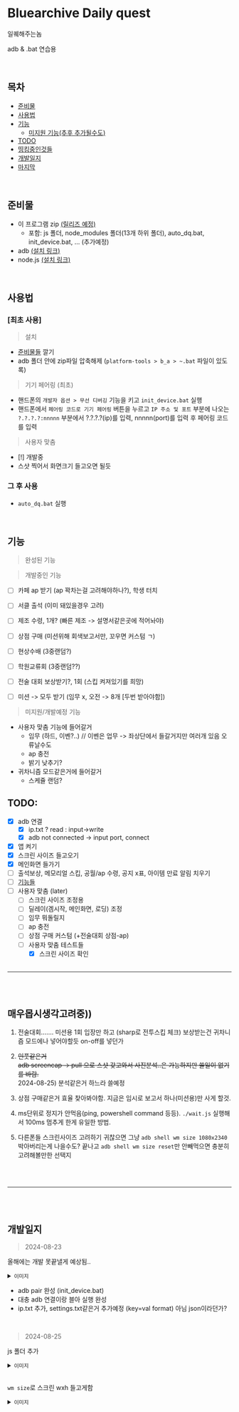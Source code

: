 # Bluearchive Daily quest

일퀘해주는놈

adb & .bat 연습용

<br>

## 목차
 - [준비물](#준비물)
 - [사용법](#사용법)
 - [기능](#기능)
    - [미지원 기능(추후 추가될수도)](#미지원-기능)
 - [TODO](#todo)
 - [띵킹중인것들](#매우몹시생각고려중)
 - [개발일지](#개발일지)
 - [마지막](#last)

<br>

## 준비물

 - 이 프로그램 zip [(릴리즈 예정)](https://github.com/taeseong14/blue_dq/releases/latest)
   - 포함: js 폴더, node_modules 폴더(13개 하위 폴더), auto_dq.bat, init_device.bat, ... (추가예정)
 - adb [(설치 링크)](https://developer.android.com/tools/releases/platform-tools?hl=ko)
 - node.js [(설치 링크)](https://nodejs.org/en/download/package-manager/current)

<br>

## 사용법

### [최초 사용]

> 설치

 - [준비물들](#준비물) 깔기
 - adb 폴더 안에 zip파일 압축해제 (`platform-tools > b_a > ~.bat` 파일이 있도록)

> 기기 페어링 (최초)

 - 핸드폰의 `개발자 옵션 > 무선 디버깅` 기능을 키고 `init_device.bat` 실행
 - 핸드폰에서 `페어링 코드로 기기 페어링` 버튼을 누르고 `IP 주소 및 포트` 부분에 나오는 `?.?.?.?:nnnnn` 부분에서 ?.?.?.?(ip)를 입력, nnnnn(port)를 입력 후 페어링 코드를 입력

> 사용자 맞춤

 - [!] 개발중
 - 스샷 찍어서 화면크기 들고오면 될듯


### 그 후 사용

 - `auto_dq.bat` 실행

<br>

## 기능


> 완성된 기능

> 개발중인 기능

 - [ ] 카페 ap 받기 (ap 꽉차는걸 고려해야하나?), 학생 터치
 - [ ] 서클 출석 (이미 돼있을경우 고려)
 - [ ] 제조 수령, 1개? (빠른 제조 -> 설명서같은곳에 적어놔야)
 - [ ] 상점 구매 (미션위해 회색보고서만, 꼬우면 커스텀 ㄱ)
 - [ ] 현상수배 (3중랜덤?)
 - [ ] 학원교류회 (3중랜덤??)
 - [ ] 전술 대회 보상받기?, 1회 (스킵 켜져있기를 희망)
 - [ ] 미션 -> 모두 받기 (임무 x, 오전 -> 8개 [두번 받아야함])


> 미지원/개발예정 기능

 - 사용자 맞춤 기능에 들어갈거
    - 임무 (하드, 이벤?..) // 이벤은 업무 -> 좌상단에서 들갈거지만 여러개 있음 오류날수도
    - ap 충전
    - 밝기 낮추기?
 - 귀차니즘 모드같은거에 들어갈거
    - 스케쥴 랜덤?




## TODO:
 - [X] adb 연결
    - [X] ip.txt ? read : input->write
    - [X] adb not connected -> input port, connect
    <!-- - [ ] 마지막에 disconnect -->
 - [X] 앱 켜기
 - [X] 스크린 사이즈 들고오기
 - [X] 메인화면 들가기
 - [ ] 출석보상, 메모리얼 스킵, 공월/ap 수령, 공지 x표, 아이템 만료 알림 치우기
 - [ ] [기능들](#기능)
 - [ ] 사용자 맞춤 (later)
    - [ ] 스크린 사이즈 조정용
    - [ ] 딜레이(겜시작, 메인화면, 로딩) 조정
    - [ ] 임무 뭐돌릴지
    - [ ] ap 충전
    - [ ] 상점 구매 커스텀 (+전술대회 상점-ap)
    - [ ] 사용자 맞춤 테스트들
        - [X] 스크린 사이즈 확인
<br><br>

---
<br><br>

## 매우몹시생각고려중))

1. 전술대회....... 미션용 1회 입장만 하고 (sharp로 전투스킵 체크) 보상받는건 귀차니즘 모드에나 넣어야할듯 on-off를 넣던가

2. ~~인풋같은거~~   
~~adb screencap -> pull 으로 스샷 갖고와서 사진분석..은 가능하지만 쓸일이 없기를 바람.~~   
2024-08-25) 분석같은거 하느라 쓸예정

3. 상점 구매같은거 효율 찾아봐야함. 지금은 임시로 보고서 하나(미션용)만 사게 할것.

4. ms단위로 정지가 안먹음(ping, powershell command 등등). `./wait.js` 실행해서 100ms 멈추게 한게 유일한 방법.

5. 다른폰들 스크린사이즈 고려하기 귀찮으면 그냥 `adb shell wm size 1080x2340` 박아버리는게 나을수도? 끝나고 `adb shell wm size reset`만 안빼먹으면 충분히 고려해볼만한 선택지

<br><br>

---

<br><br>

## 개발일지

> 2024-08-23

올해에는 개발 못끝낼게 예상됨..
<details><summary><code>이미지</code></summary>
<ul>
<li>init_device.bat: 기기 최초 페어링</li>
<img src="readme_imgs/2024-08-23_1.png" width="400">
<li>auto_dq.bat: 메인 인스턴스?</li>
<img src="readme_imgs/2024-08-23_2.png" width="400">
</ul>
</details>

 - adb pair 완성 (init_device.bat)
 - 대충 adb 연결이랑 블아 실행 완성
 - ip.txt 추가, settings.txt같은거 추가예정 (key=val format) 아님 json이라던가?

<br>

> 2024-08-25

js 폴더 추가
<details><summary><code>이미지</code></summary>
<img src="readme_imgs/2024-08-25.png" width="200">

 - sharp.js: 전술대회 스킵이 켜져있는가 확인용 (수정예정)
 - test.js: 카페에서 클릭해야 할 학생 위치 찾기용 (개발중)
 - ~~wait.js~~[->w.js]: 대충 ms단위 대기용
</details>

<br>

`wm size`로 스크린 wxh 들고게함
<details><summary><code>이미지</code></summary>
 <img src="readme_imgs/2024-08-25.png" width="200">

 + 스크린사이즈를 `adb shell wm size`로 직접 갖고오기로 햇음.


<br><br>

---

<br><br>

<div id="last"></div>
블아뉴비+배치파일 연습용이라 먼가먼가 비효율적인것도 많을

기능 & 배치파일 개선점 있으면 좀 알려주쇼